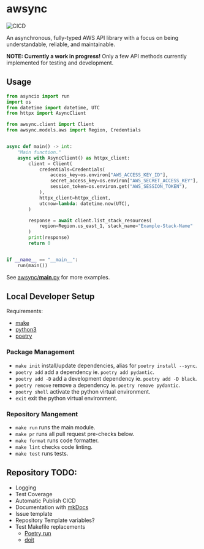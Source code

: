# awsync

![CICD](https://github.com/JKCT/awsync/actions/workflows/cicd.yaml/badge.svg)

An asynchronous, fully-typed AWS API library with a focus on being understandable, reliable, and maintainable.

**NOTE: Currently a work in progress!**
Only a few API methods currently implemented for testing and development.

## Usage

```python
from asyncio import run
import os
from datetime import datetime, UTC
from httpx import AsyncClient

from awsync.client import Client
from awsync.models.aws import Region, Credentials


async def main() -> int:
    "Main function."
    async with AsyncClient() as httpx_client:
        client = Client(
            credentials=Credentials(
                access_key=os.environ["AWS_ACCESS_KEY_ID"],
                secret_access_key=os.environ["AWS_SECRET_ACCESS_KEY"],
                session_token=os.environ.get("AWS_SESSION_TOKEN"),
            ),
            httpx_client=httpx_client,
            utcnow=lambda: datetime.now(UTC),
        )

        response = await client.list_stack_resources(
            region=Region.us_east_1, stack_name="Example-Stack-Name"
        )
        print(response)
        return 0


if __name__ == "__main__":
    run(main())
```

See [awsync/**main**.py](./awsync/__main__.py) for more examples.

## Local Developer Setup

Requirements:

- [make](https://www.gnu.org/software/make/)
- [python3](https://www.python.org/)
- [poetry](https://python-poetry.org/)

### Package Management

- `make init` install/update dependencies, alias for `poetry install --sync`.
- `poetry add` add a dependency ie. `poetry add pydantic`.
- `poetry add -D` add a development dependency ie. `poetry add -D black`.
- `poetry remove` remove a dependency ie. `poetry remove pydantic`.
- `poetry shell` activate the python virtual environment.
- `exit` exit the python virtual environment.

### Repository Mangement

- `make run` runs the main module.
- `make pr` runs all pull request pre-checks below.
- `make format` runs code formatter.
- `make lint` checks code linting.
- `make test` runs tests.

## Repository TODO:

- Logging
- Test Coverage
- Automatic Publish CICD
- Documentation with [mkDocs](https://squidfunk.github.io/mkdocs-material/)
- Issue template
- Repository Template variables?
- Test Makefile replacements
  - [Poetry run](https://python-poetry.org/docs/cli/#run)
  - [doit](https://pydoit.org/)
